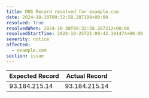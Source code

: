 ```yaml
---
title: DNS Record resolved for example.com
date: 2024-10-30T09:32:58.287199+00:00
resolved: True
resolvedWhen: 2024-10-30T09:32:58.287212+00:00
resolvedStartTime: 2024-10-25T21:09:43.191474+00:00
severity: notice
affected:
  - example.com
section: issue
---
```


| Expected Record  | Actual Record  |
|------------------|----------------|
| 93.184.215.14 | 93.184.215.14 |
